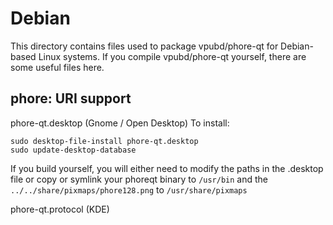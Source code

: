 
Debian
====================
This directory contains files used to package vpubd/phore-qt
for Debian-based Linux systems. If you compile vpubd/phore-qt yourself, there are some useful files here.

## phore: URI support ##


phore-qt.desktop  (Gnome / Open Desktop)
To install:

	sudo desktop-file-install phore-qt.desktop
	sudo update-desktop-database

If you build yourself, you will either need to modify the paths in
the .desktop file or copy or symlink your phoreqt binary to `/usr/bin`
and the `../../share/pixmaps/phore128.png` to `/usr/share/pixmaps`

phore-qt.protocol (KDE)

